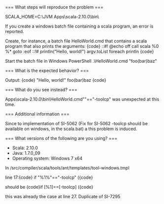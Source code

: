 === What steps will reproduce the problem ===

SCALA_HOME=C:\JVM Apps\scala-2.10.0\bin\

If you create a windows batch file containing a scala program, an error is reported.

Create, for instance, a batch file HelloWorld.cmd that contains a scala program that also prints the arguments:
{code}
::#!
@echo off
call scala %0 %*
goto :eof
::!#
println("Hello, world!")
argv.toList foreach println
{code}

Start the batch file in Windows PowerShell
.\HelloWorld.cmd "foo(bar)baz"


=== What is the expected behavior? ===

Output:
{code}
"Hello, world!"
foo(bar)baz
{code}

=== What do you see instead? ===

Apps\scala-2.10.0\bin\HelloWorld.cmd""=="-toolcp" was unexpected at this time.

=== Additional information ===

Since to implementation of SI-5062 (Fix for SI-5062 -toolcp should be available on windows, in the scala.bat) a this problem is induced.


=== What versions of the following are you using? ===
  - Scala: 2.10.0
  - Java: 1.7.0_09
  - Operating system: Windows 7 x64

In /src/compiler/scala/tools/ant/templates/tool-windows.tmpl

line 17:{code} if "%1%"=="-toolcp" ({code}

should be {code}if [%1]==[-toolcp] ({code}


this was already the case at line 27.
Duplicate of SI-7295
